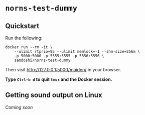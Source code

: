 # `norns-test-dummy`

## Quickstart

Run the following:

```
docker run --rm -it \
    --ulimit rtprio=95 --ulimit memlock=-1 --shm-size=256m \
    -p 5000:5000 -p 5555:5555 -p 5556:5556 \
    samdoshi/norns-test-dummy
```

Then visit http://127.0.0.1:5000/maiden/ in your browser.

**Type `Ctrl-b d` to quit `tmux` and the Docker session.**

## Getting sound output on Linux

_Coming soon_
